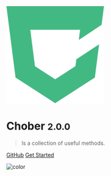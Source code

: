 ![logo](_media/logo.png)

# Chober <small>2.0.0</small>

> Is a collection of useful methods.

[GitHub](https://github.com/BrooonS/chober)
[Get Started](#choberjs)

![color](#fff)

